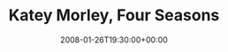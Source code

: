 ---
templateKey: event
guid: 08941a89-6eab-11ea-99c5-002590d1d1b0
date: 2008-01-26T19:30:00+00:00
eventTime: '7:30pm'
title: Katey Morley, Four Seasons
artist: Katey Morley
city: Toronto
venue: Four Seasons
group: Tim Shia
guests: Dafydd Hughes, Victor Bateman
---